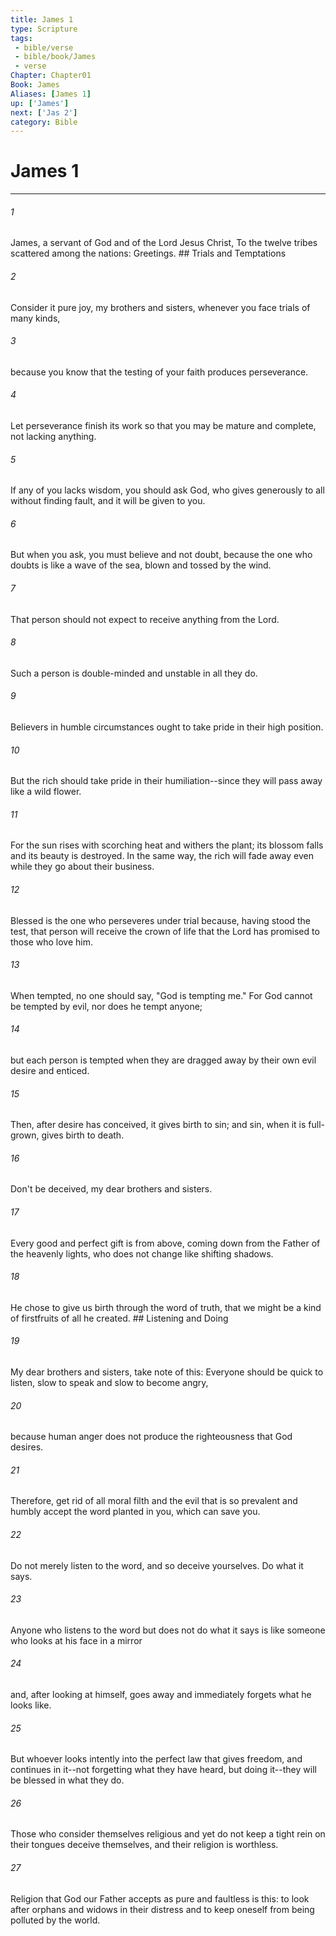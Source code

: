 ```yaml
---
title: James 1
type: Scripture
tags:
 - bible/verse
 - bible/book/James
 - verse
Chapter: Chapter01
Book: James
Aliases: [James 1]
up: ['James']
next: ['Jas 2']
category: Bible
---
```

# James 1

***


###### 1 
James, a servant of God and of the Lord Jesus Christ, To the twelve tribes scattered among the nations: Greetings. ## Trials and Temptations 

###### 2 
Consider it pure joy, my brothers and sisters, whenever you face trials of many kinds, 

###### 3 
because you know that the testing of your faith produces perseverance. 

###### 4 
Let perseverance finish its work so that you may be mature and complete, not lacking anything. 

###### 5 
If any of you lacks wisdom, you should ask God, who gives generously to all without finding fault, and it will be given to you. 

###### 6 
But when you ask, you must believe and not doubt, because the one who doubts is like a wave of the sea, blown and tossed by the wind. 

###### 7 
That person should not expect to receive anything from the Lord. 

###### 8 
Such a person is double-minded and unstable in all they do. 

###### 9 
Believers in humble circumstances ought to take pride in their high position. 

###### 10 
But the rich should take pride in their humiliation--since they will pass away like a wild flower. 

###### 11 
For the sun rises with scorching heat and withers the plant; its blossom falls and its beauty is destroyed. In the same way, the rich will fade away even while they go about their business. 

###### 12 
Blessed is the one who perseveres under trial because, having stood the test, that person will receive the crown of life that the Lord has promised to those who love him. 

###### 13 
When tempted, no one should say, "God is tempting me." For God cannot be tempted by evil, nor does he tempt anyone; 

###### 14 
but each person is tempted when they are dragged away by their own evil desire and enticed. 

###### 15 
Then, after desire has conceived, it gives birth to sin; and sin, when it is full-grown, gives birth to death. 

###### 16 
Don't be deceived, my dear brothers and sisters. 

###### 17 
Every good and perfect gift is from above, coming down from the Father of the heavenly lights, who does not change like shifting shadows. 

###### 18 
He chose to give us birth through the word of truth, that we might be a kind of firstfruits of all he created. ## Listening and Doing 

###### 19 
My dear brothers and sisters, take note of this: Everyone should be quick to listen, slow to speak and slow to become angry, 

###### 20 
because human anger does not produce the righteousness that God desires. 

###### 21 
Therefore, get rid of all moral filth and the evil that is so prevalent and humbly accept the word planted in you, which can save you. 

###### 22 
Do not merely listen to the word, and so deceive yourselves. Do what it says. 

###### 23 
Anyone who listens to the word but does not do what it says is like someone who looks at his face in a mirror 

###### 24 
and, after looking at himself, goes away and immediately forgets what he looks like. 

###### 25 
But whoever looks intently into the perfect law that gives freedom, and continues in it--not forgetting what they have heard, but doing it--they will be blessed in what they do. 

###### 26 
Those who consider themselves religious and yet do not keep a tight rein on their tongues deceive themselves, and their religion is worthless. 

###### 27 
Religion that God our Father accepts as pure and faultless is this: to look after orphans and widows in their distress and to keep oneself from being polluted by the world. 
